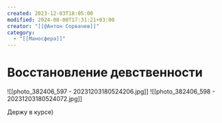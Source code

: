 ```yaml
---
created: 2023-12-03T18:05:00
modified: 2024-08-08T17:31:21+03:00
creator: "[[@Антон Сорвачев]]"
category:
  - "[[Маносфера]]"
---
```


# Восстановление девственности

![[photo_382406_597 - 20231203180524206.jpg]]
![[photo_382406_598 - 20231203180524072.jpg]]

Держу в курсе)
